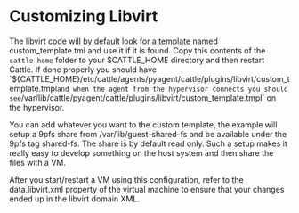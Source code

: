 Customizing Libvirt
===================

The libvirt code will by default look for a template named custom_template.tml and use it if it is found.  Copy this contents of the `cattle-home` folder to your $CATTLE_HOME directory and then restart Cattle.  If done properly you should have `${CATTLE_HOME}/etc/cattle/agents/pyagent/cattle/plugins/libvirt/custom_template.tmpl` and when the agent from the hypervisor connects you should see `/var/lib/cattle/pyagent/cattle/plugins/libvirt/custom_template.tmpl` on the hypervisor.

You can add whatever you want to the custom template, the example will setup a 9pfs share from /var/lib/guest-shared-fs and be available under the 9pfs tag shared-fs.  The share is by default read only.  Such a setup makes it really easy to develop something on the host system and then share the files with a VM.

After you start/restart a VM using this configuration, refer to the data.libvirt.xml property of the virtual machine to ensure that your changes ended up in the libvirt domain XML.
